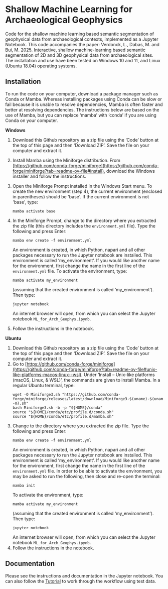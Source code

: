 # Shallow Machine Learning for Archaeological Geophysics
Code for the shallow machine learning based semantic segmentation of geophysical data from archaeological contexts, implemented as a Jupyter Notebook. This code accompanies the paper: Verdonck, L., Dabas, M. and Bui, M. 2025. Interactive, shallow machine-learning based semantic segmentation of 2D and 3D geophysical data from archaeological sites.<br/> The installation and use have been tested on Windows 10 and 11, and Linux (Ubuntu 18.04) operating systems.
## Installation
To run the code on your computer, download a package manager such as Conda or Mamba. Whereas installing packages using Conda can be slow or fail because it is unable to resolve dependencies, Mamba is often faster and better at resolving dependencies. The instructions below are based on the use of Mamba, but you can replace ‘mamba’ with ‘conda’ if you are using Conda on your computer.  

**Windows**
1. Download this Github repository as a zip file using the ‘Code’ button at the top of this page and then ‘Download ZIP’. Save the file on your computer and extract it.
2. Install Mamba using the Miniforge distribution. From [https://github.com/conda-forge/miniforge](https://github.com/conda-forge/miniforge?tab=readme-ov-file#install), download the Windows installer and follow the instructions.
3. Open the Miniforge Prompt installed in the Windows Start menu. To create the new environment (step 4), the current environment (enclosed in parentheses) should be 'base'. If the current environment is not 'base', type:
   ```
   mamba activate base
   ```
5. In the Miniforge Prompt, change to the directory where you extracted the zip file (this directory includes the `environment.yml` file). Type the following and press Enter:

   ```
   mamba env create -f environment.yml
   ```
   An environment is created, in which Python, napari and all other packages necessary to run the Jupyter notebook are installed. This environment is called ‘my_environment’. If you would like another name for the environment, first change the name in the first line of the `environment.yml` file. To activate the environment, type:
   ```
   mamba activate my_environment
   ```
   (assuming that the created environment is called ‘my_environment’). Then type:
   ```
   jupyter notebook
   ```
   An internet browser will open, from which you can select the Jupyter notebook `ML_for_Arch_Geophys.ipynb`.       
6. Follow the instructions in the notebook.

**Ubuntu**   
1. Download this Github repository as a zip file using the ‘Code’ button at the top of this page and then ‘Download ZIP’. Save the file on your computer and extract it.
2. Go to [https://github.com/conda-forge/miniforge](https://github.com/conda-forge/miniforge?tab=readme-ov-file#unix-like-platforms-macos-linux--wsl). Under ‘Install – Unix-like platforms (macOS, Linux, & WSL)’, the commands are given to install Mamba. In a regular Ubuntu terminal, type:
    ```
    wget -O Miniforge3.sh "https://github.com/conda-forge/miniforge/releases/latest/download/Miniforge3-$(uname)-$(uname -m).sh"
    bash Miniforge3.sh -b -p "${HOME}/conda"
    source "${HOME}/conda/etc/profile.d/conda.sh"
    source "${HOME}/conda/etc/profile.d/mamba.sh"
    ```
3. Change to the directory where you extracted the zip file. Type the following and press Enter:
   ```
   mamba env create -f environment.yml
   ```
   An environment is created, in which Python, napari and all other packages necessary to run the Jupyter notebook are installed. This environment is called ‘my_environment’. If you would like another name for the environment, first change the name in the first line of the `environment.yml` file. In order to be able to activate the environment, you may be asked to run the following, then close and re-open the terminal:
   ```
   mamba init
   ```
   To activate the environment, type:
   ```
   mamba activate my_environment
   ```
   (assuming that the created environment is called ‘my_environment’). Then type:
   ```
   jupyter notebook
   ```
   An internet browser will open, from which you can select the Jupyter notebook `ML_for_Arch_Geophys.ipynb`. 
4. Follow the instructions in the notebook.
## Documentation
Please see the instructions and documentation in the Jupyter notebook. You can also follow the [Tutorial](https://github.com/lrverdon/Shallow-Machine-Learning-for-Archaeological-Geophysics/wiki/Tutorial) to work through the workflow using test data.
